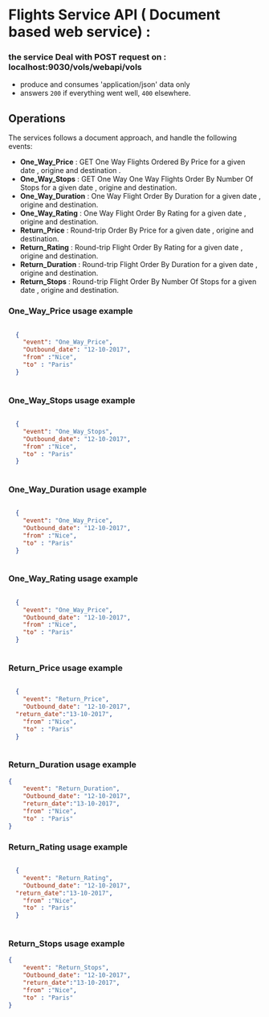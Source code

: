 # Flights Service API ( Document based web service) :


### the service Deal with POST request on : localhost:9030/vols/webapi/vols 
 - produce and consumes 'application/json' data only 
 - answers `200` if everything went well, `400` elsewhere.

## Operations 

The services follows a document approach, and handle the following events:


- **One_Way_Price** : GET One Way Flights Ordered By Price for a given date , origine and destination .
- **One_Way_Stops** : GET One Way One Way Flights Order By Number Of Stops for a given date , origine and destination.
- **One_Way_Duration** : One Way Flight Order By Duration for a given date , origine and destination.
- **One_Way_Rating** : One Way Flight Order By Rating for a given date , origine and destination.
- **Return_Price** : Round-trip Order By Price for a given date , origine and destination.
- **Return_Rating** : Round-trip Flight Order By Rating for a given date , origine and destination.
- **Return_Duration** : Round-trip Flight Order By Duration for a given date , origine and destination.
- **Return_Stops** : Round-trip Flight Order By Number Of Stops for a given date , origine and destination.

### One_Way_Price usage example

```json

  {
	"event": "One_Way_Price",
	"Outbound_date": "12-10-2017",
	"from" :"Nice",
	"to" : "Paris"
  }
 
```

### One_Way_Stops usage example

```json

  {
	"event": "One_Way_Stops",
	"Outbound_date": "12-10-2017",
	"from" :"Nice",
	"to" : "Paris"
  }
 
```
### One_Way_Duration usage example

```json

  {
	"event": "One_Way_Price",
	"Outbound_date": "12-10-2017",
	"from" :"Nice",
	"to" : "Paris"
  }
 
```
### One_Way_Rating usage example

```json

  {
	"event": "One_Way_Price",
	"Outbound_date": "12-10-2017",
	"from" :"Nice",
	"to" : "Paris"
  }
 
```
### Return_Price usage example

```json

  {
	"event": "Return_Price",
	"Outbound_date": "12-10-2017",
  "return_date":"13-10-2017",
	"from" :"Nice",
	"to" : "Paris"
  }
 
```
### Return_Duration usage example

```json
{
	"event": "Return_Duration",
	"Outbound_date": "12-10-2017",
	"return_date":"13-10-2017",
	"from" :"Nice",
	"to" : "Paris"
}
```
### Return_Rating usage example

```json

  {
	"event": "Return_Rating",
	"Outbound_date": "12-10-2017",
  "return_date":"13-10-2017",
	"from" :"Nice",
	"to" : "Paris"
  }
 
```
### Return_Stops usage example

```json
{
	"event": "Return_Stops",
	"Outbound_date": "12-10-2017",
	"return_date":"13-10-2017",
	"from" :"Nice",
	"to" : "Paris"
}
```

